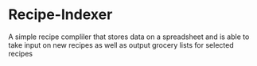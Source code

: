 # Recipe-Indexer
A simple recipe compliler that stores data on a spreadsheet and is able to take input on new recipes as well as output grocery lists for selected recipes
